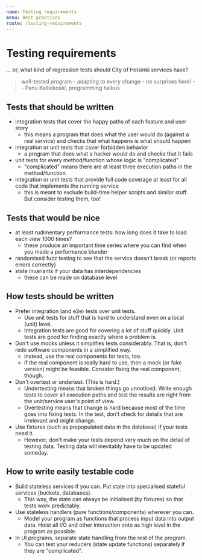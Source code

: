 ```yaml
---
name: Testing requirements
menu: Best practices
route: /testing-requirements
---
```


# Testing requirements

... or, what kind of regression tests should City of Helsinki services
have?

> well-tested program -
> adapting to every change -
> no surprises here!
-- Panu Kalliokoski, programming haikus

## Tests that should be written

- integration tests that cover the happy paths of each feature and user
  story
  - this means a program that does what the user would do (against a
    real service) and checks that what happens is what should happen
- integration or unit tests that cover forbidden behavior
  - a program that does what a hacker would do and checks that it fails
- unit tests for every method/function whose logic is "complicated"
  - "complicated" means there are at least three execution paths in the
    method/function
- integration or unit tests that provide full code coverage at least for
  all code that implements the running service
  - this is meant to exclude build-time helper scripts and similar
    stuff.  But consider testing them, too!

## Tests that would be nice

- at least rudimentary performance tests: how long does it take to load
  each view 1000 times?
  - these produce an important time series where you can find when you
    made a performance blunder
- randomised fuzz testing to see that the service doesn't break (or
  reports errors correctly)
- state invariants if your data has interdependencies
  - these can be made on database level

## How tests should be written

- Prefer integration (and e2e) tests over unit tests.
  - Use unit tests for stuff that is hard to understand even on a local
    (unit) level.
  - Integration tests are good for covering a lot of stuff quickly.
    Unit tests are good for finding exactly where a problem is.  
- Don't use mocks unless it simplifies tests considerably.  That is,
  don't redo software components in a simplified way.
  - instead, use the real components for tests, too.
  - if the real component is really hard to use, then a mock (or fake
    version) might be feasible.  Consider fixing the real component,
    though.
- Don't overtest or undertest.  (This is hard.)
  - Undertesting means that broken things go unnoticed.  Write enough
    tests to cover all execution paths and test the results are right
    from the unit/service user's point of view.
  - Overtesting means that change is hard because most of the time goes
    into fixing tests.  In the test, don't check for details that are
    irrelevant and might change.
- Use fixtures (such as prepopulated data in the database) if your tests
  need it.
  - However, don't make your tests depend very much on the detail of
    testing data.  Testing data will inevitably have to be updated
    someday.

## How to write easily testable code

- Build stateless services if you can.  Put state into specialised
  stateful services (buckets, databases).
  - This way, the state can always be initialised (by fixtures) so that
    tests work predictably.
- Use stateless handlers (pure functions/components) wherever you can.
  - Model your program as functions that process input data into output
    data.  Hoist all I/O and other interaction onto as high level in the
    program as possible.
- In UI programs, separate state handling from the rest of the program.
  - You can test your reducers (state update functions) separately if
    they are "complicated".

